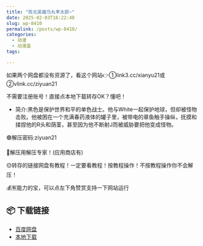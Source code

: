 ```yaml
---
title: "败北英雄乌丸孝太郎~"
date: 2025-02-03T16:22:48
slug: wp-8410
permalink: /posts/wp-8410/
categories:
  - 动漫
  - 动漫盖
tags:

---
```


如果两个网盘都没有资源了，看这个网站👉①link3.cc/xianyu21或②vlink.cc/ziyuan21

不需要注册账号！直接点本地下载转存OK？懂吧！

*   简介:黑色是保护世界和平的单色战士。他与White一起保护地球，但却被怪物击败。他被困在一个充满春药液体的罐子里，被带电的章鱼触手操纵，抚摸和揉捏他的R头和荫茎，甚至因为他不断射J而被威胁要把他变成怪物。

🟢解压密码:ziyuan21

🔵解压用解压专家！(应用商店有)

🟡转存的链接网盘有教程！一定要看教程！按教程操作！不按教程操作你不会解压！

💰🈶能力的宝，可以点左下角赞赏支持一下网站运行

## 📦 下载链接
- [百度网盘](https://blziyuan21.com/pay-download/8410?key=a0f3aae4b1&down_id=0)
- [本地下载](https://blziyuan21.com/pay-download/8410?key=a0f3aae4b1&down_id=1)

